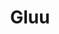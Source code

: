 ---
git: https://github.com/gluufederation
linkedin: http://linkedin.com/company/gluu-inc
logohandle: gluu
sort: gluu
title: Gluu
twitter: https://x.com/GluuFederation
website: https://gluu.org/
youtube: https://youtube.com/user/GluuOrg
---